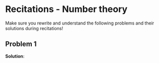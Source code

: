 # Recitations - Number theory

Make sure you rewrite and understand the following problems and 
their solutions during recitations!

## Problem 1

**Solution**: